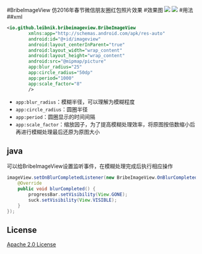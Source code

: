 #BribeImageView
仿2016年春节微信朋友圈红包照片效果
#效果图
![](http://ww4.sinaimg.cn/bmiddle/b5405c76gw1f3g5h9a10kj20dc0m83zm.jpg)
![](http://ww2.sinaimg.cn/mw690/b5405c76gw1f3g5kolgnlg20bl0gzwmz.gif)
#用法
##xml
```xml
<io.github.leibnik.bribeimageview.BribeImageView
        xmlns:app="http://schemas.android.com/apk/res-auto"
        android:id="@+id/imageview"
        android:layout_centerInParent="true"
        android:layout_width="wrap_content"
        android:layout_height="wrap_content"
        android:src="@mipmap/picture"
        app:blur_radius="25"
        app:circle_radius="50dp"
        app:period="1000"
        app:scale_factor="8"
        />
```

* `app:blur_radius`：模糊半径，可以理解为模糊程度
* `app:circle_radius`：圆圈半径
* `app:period`：圆圈显示的时间间隔
* `app:scale_factor`：缩放因子，为了提高模糊处理效率，将原图按倍数缩小后再进行模糊处理最后还原为原图大小

## java
可以给BribeImageView设置监听事件，在模糊处理完成后执行相应操作
```java
imageView.setOnBlurCompletedListener(new BribeImageView.OnBlurCompletedListener() {
    @Override
    public void blurCompleted() {
        progressBar.setVisibility(View.GONE);
        suck.setVisibility(View.VISIBLE);
    }
});
```
## License
[Apache 2.0 License](http://www.apache.org/licenses/LICENSE-2.0)